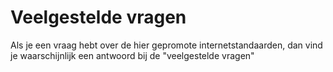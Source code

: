 # Veelgestelde vragen

Als je een vraag hebt over de hier gepromote
internetstandaarden, dan vind je waarschijnlijk een antwoord
bij de "veelgestelde vragen"
